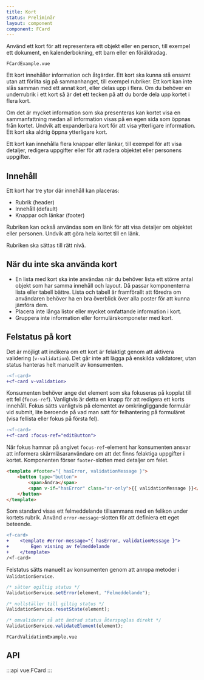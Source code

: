 ```yaml
---
title: Kort
status: Preliminär
layout: component
component: FCard
---
```


Använd ett kort för att representera ett objekt eller en person, till exempel ett dokument, en kalenderbokning, ett barn eller en föräldradag.

```import
FCardExample.vue
```

Ett kort innehåller information och åtgärder. Ett kort ska kunna stå ensamt utan att förlita sig på sammanhanget, till exempel rubriker. Ett kort kan inte slås samman med ett annat kort, eller delas upp i flera. Om du behöver en underrubrik i ett kort så är det ett tecken på att du borde dela upp kortet i flera kort.

Om det är mycket information som ska presenteras kan kortet visa en sammanfattning medan all information visas på en egen sida som öppnas från kortet. Undvik att expanderbara kort för att visa ytterligare information. Ett kort ska aldrig öppna ytterligare kort.

Ett kort kan innehålla flera knappar eller länkar, till exempel för att visa detaljer, redigera uppgifter eller för att radera objektet eller personens uppgifter.

## Innehåll

Ett kort har tre ytor där innehåll kan placeras:

- Rubrik (header)
- Innehåll (default)
- Knappar och länkar (footer)

Rubriken kan också användas som en länk för att visa detaljer om objektet eller personen. Undvik att göra hela kortet till en länk.

Rubriken ska sättas till rätt nivå.

## När du inte ska använda kort

- En lista med kort ska inte användas när du behöver lista ett större antal objekt som har samma innehåll och layout. Då passar komponenterna lista eller tabell bättre. Lista och tabell är framförallt att föredra om användaren behöver ha en bra överblick över alla poster för att kunna jämföra dem.
- Placera inte långa listor eller mycket omfattande information i kort.
- Gruppera inte information eller formulärskomponeter med kort.

## Felstatus på kort

Det är möjligt att indikera om ett kort är felaktigt genom att aktivera validering (`v-validation`).
Det går inte att lägga på enskilda validatorer, utan status hanteras helt manuellt av konsumenten.

```diff
-<f-card>
+<f-card v-validation>
```

Konsumenten behöver ange det element som ska fokuseras på kopplat till ett fel (`focus-ref`).
Vanligtvis är detta en knapp för att redigera ett korts innehåll.
Fokus sätts vanligtvis på elementet av omkringliggande formulär vid submit, lite beroende på
vad man satt för felhantering på formuläret (visa fellista eller fokus på första fel).

```diff
-<f-card>
+<f-card :focus-ref="editButton">
```

När fokus hamnar på angivet `focus-ref`-element har konsumenten ansvar att informera
skärmläsaranvändare om att det finns felaktiga uppgifter i kortet.
Komponenten förser `footer`-slotten med detaljer om felet.

```html static
<template #footer="{ hasError, validationMessage }">
    <button type="button">
        <span>Ändra</span>
        <span v-if="hasError" class="sr-only">{{ validationMessage }}</span>
    </button>
</template>
```

Som standard visas ett felmeddelande tillsammans med en felikon under kortets rubrik.
Använd `error-message`-slotten för att definiera ett eget beteende.

```diff
<f-card>
+    <template #error-message="{ hasError, validationMessage }">
+        Egen visning av felmeddelande
+    </template>
/<f-card>
```

Felstatus sätts manuellt av konsumenten genom att anropa metoder i `ValidationService`.

```js static
/* sätter ogiltig status */
ValidationService.setError(element, "Felmeddelande");

/* nollställer till giltig status */
ValidationService.resetState(element);

/* omvaliderar så att ändrad status återspeglas direkt */
ValidationService.validateElement(element);
```

```import
FCardValidationExample.vue
```

## API

:::api
vue:FCard
:::
